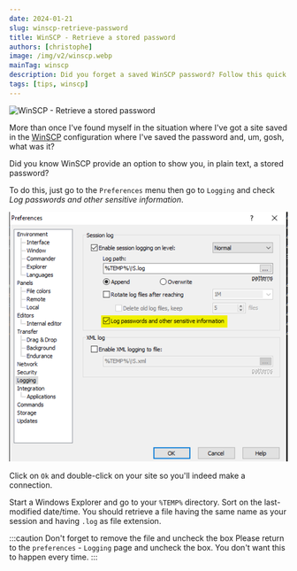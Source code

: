 ```yaml
---
date: 2024-01-21
slug: winscp-retrieve-password
title: WinSCP - Retrieve a stored password
authors: [christophe]
image: /img/v2/winscp.webp
mainTag: winscp
description: Did you forget a saved WinSCP password? Follow this quick guide to enable logging and retrieve your stored password in plain text from your session log file.
tags: [tips, winscp]
---
```

![WinSCP - Retrieve a stored password](/img/v2/winscp.webp)

More than once I've found myself in the situation where I've got a site saved in the [WinSCP](https://winscp.net/) configuration where I've saved the password and, um, gosh, what was it?

Did you know WinSCP provide an option to show you, in plain text, a stored password?

<!-- truncate -->

To do this, just go to the `Preferences` menu then go to `Logging` and check *Log passwords and other sensitive information*.

![Log password](./images/log_password.png)

Click on `Ok` and double-click on your site so you'll indeed make a connection.

Start a Windows Explorer and go to your `%TEMP%` directory. Sort on the last-modified date/time. You should retrieve a file having the same name as your session and having `.log` as file extension.

:::caution Don't forget to remove the file and uncheck the box
Please return to the `preferences` - `Logging` page and uncheck the box. You don't want this to happen every time.
:::

